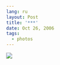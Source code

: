 ```yaml
---
lang: ru
layout: Post
title: '***'
date: Oct 26, 2006
tags:
  - photos
---
```


![](http://wow.sapegin.me/3V113F0o1a47/Sapegin-Artem-20D-2006-07-02-207-0745-lj.jpg)

